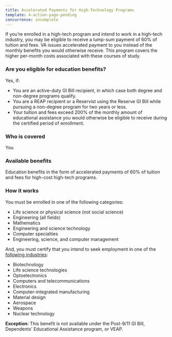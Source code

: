 ```yaml
---
title: Accelerated Payments for High-Technology Programs
template: 4-action-page-pending
concurrence: incomplete
---
```


If you’re enrolled in a high-tech program and intend to work in a high-tech industry, you may be eligible to receive a lump-sum payment of 60% of tuition and fees. VA issues accelerated payment to you instead of the monthly benefits you would otherwise receive. This program covers the higher per-month costs associated with these courses of study.

<div class="call-out" markdown="1">

### Are you eligible for education benefits?
Yes, if:

-	You are an active-duty GI Bill recipient, in which case both degree and non-degree programs qualify.
-	You are a REAP recipient or a Reservist using the Reserve GI Bill while pursuing a non-degree program for two years or less.
-	Your tuition and fees exceed 200% of the monthly amount of educational assistance you would otherwise be eligible to receive during the certified period of enrollment.

### Who is covered
You
</div>

### Available benefits

Education benefits in the form of accelerated payments of 60% of tuition and fees for high-cost high-tech programs.

### How it works

You must be enrolled in one of the following categories:

-	Life science or physical science (not social science)
-	Engineering (all fields)
-	Mathematics
-	Engineering and science technology
-	Computer specialties
-	Engineering, science, and computer management

And, you must certify that you intend to seek employment in one of the [following industries](http://www.gpo.gov/fdsys/granule/USCODE-2011-title38/USCODE-2011-title38-partIII-chap30-subchapII-sec3014A):

- Biotechnology
- Life science technologies
- Optoelectronics
- Computers and telecommunications
- Electronics
- Computer-integrated manufacturing
- Material design
- Aerospace
- Weapons
- Nuclear technology

**Exception:** This benefit is not available under the Post-9/11 GI Bill, Dependents’ Educational Assistance program, or VEAP.

